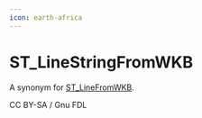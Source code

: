 ```yaml
---
icon: earth-africa
---
```


# ST\_LineStringFromWKB

A synonym for [ST\_LineFromWKB](st_linefromwkb.md).

CC BY-SA / Gnu FDL
